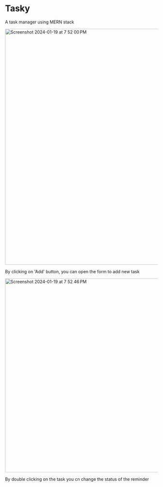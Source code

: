 # Tasky
A task manager using MERN stack


<img width="775" alt="Screenshot 2024-01-19 at 7 52 00 PM" src="https://github.com/GaganNayak/Tasky/assets/71624110/f6670949-1d16-4da8-956b-b0fe6c3d8520">

By clicking on 'Add' button, you can open the form to add new task


<img width="637" alt="Screenshot 2024-01-19 at 7 52 46 PM" src="https://github.com/GaganNayak/Tasky/assets/71624110/c2caa5fe-2635-43b8-91ce-56bd32e645d6">


By double clicking on the task you cn change the status of the reminder
